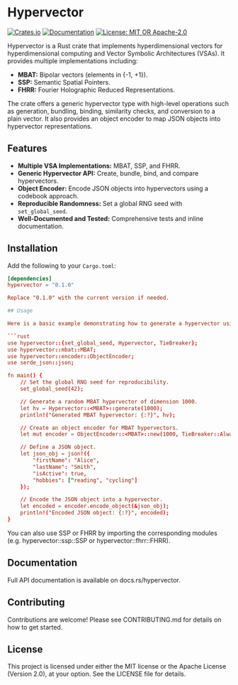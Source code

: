 # Hypervector

[![Crates.io](https://img.shields.io/crates/v/hypervector)](https://crates.io/crates/hypervector)
[![Documentation](https://docs.rs/hypervector/badge.svg)](https://docs.rs/hypervector)
[![License: MIT OR Apache-2.0](https://img.shields.io/badge/License-MIT%20OR%20Apache--2.0-blue.svg)](LICENSE)

Hypervector is a Rust crate that implements hyperdimensional vectors for hyperdimensional computing and Vector Symbolic Architectures (VSAs). It provides multiple implementations including:

- **MBAT:** Bipolar vectors (elements in {-1, +1}).
- **SSP:** Semantic Spatial Pointers.
- **FHRR:** Fourier Holographic Reduced Representations.

The crate offers a generic hypervector type with high-level operations such as generation, bundling, binding, similarity checks, and conversion to a plain vector. It also provides an object encoder to map JSON objects into hypervector representations.

## Features

- **Multiple VSA Implementations:** MBAT, SSP, and FHRR.
- **Generic Hypervector API:** Create, bundle, bind, and compare hypervectors.
- **Object Encoder:** Encode JSON objects into hypervectors using a codebook approach.
- **Reproducible Randomness:** Set a global RNG seed with `set_global_seed`.
- **Well-Documented and Tested:** Comprehensive tests and inline documentation.

## Installation

Add the following to your `Cargo.toml`:

```toml
[dependencies]
hypervector = "0.1.0"

Replace "0.1.0" with the current version if needed.

## Usage

Here is a basic example demonstrating how to generate a hypervector using the MBAT implementation and encode a JSON object:

```rust
use hypervector::{set_global_seed, Hypervector, TieBreaker};
use hypervector::mbat::MBAT;
use hypervector::encoder::ObjectEncoder;
use serde_json::json;

fn main() {
    // Set the global RNG seed for reproducibility.
    set_global_seed(42);

    // Generate a random MBAT hypervector of dimension 1000.
    let hv = Hypervector::<MBAT>::generate(1000);
    println!("Generated MBAT hypervector: {:?}", hv);

    // Create an object encoder for MBAT hypervectors.
    let mut encoder = ObjectEncoder::<MBAT>::new(1000, TieBreaker::AlwaysPositive);

    // Define a JSON object.
    let json_obj = json!({
        "firstName": "Alice",
        "lastName": "Smith",
        "isActive": true,
        "hobbies": ["reading", "cycling"]
    });

    // Encode the JSON object into a hypervector.
    let encoded = encoder.encode_object(&json_obj);
    println!("Encoded JSON object: {:?}", encoded);
}
```

You can also use SSP or FHRR by importing the corresponding modules (e.g. hypervector::ssp::SSP or hypervector::fhrr::FHRR).

## Documentation

Full API documentation is available on docs.rs/hypervector.

## Contributing

Contributions are welcome! Please see CONTRIBUTING.md for details on how to get started.

## License

This project is licensed under either the MIT license or the Apache License (Version 2.0), at your option. See the LICENSE file for details.
